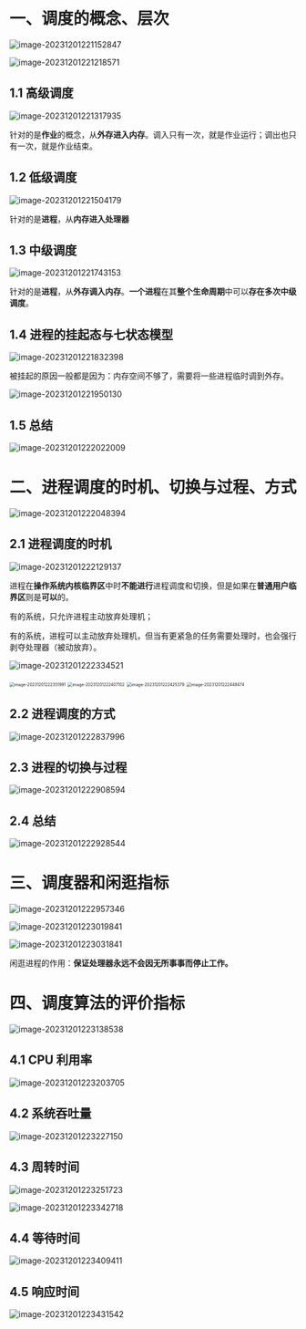 # 一、调度的概念、层次

![image-20231201221152847](04.调度.assets/image-20231201221152847-17014399141871.png)

![image-20231201221218571](04.调度.assets/image-20231201221218571-17014399397052.png)

## 1.1  高级调度

![image-20231201221317935](04.调度.assets/image-20231201221317935-17014399992813.png)

针对的是**作业**的概念，从**外存进入内存**。调入只有一次，就是作业运行；调出也只有一次，就是作业结束。

## 1.2  低级调度

![image-20231201221504179](04.调度.assets/image-20231201221504179-17014401058174.png)

针对的是**进程**，从**内存进入处理器**

## 1.3  中级调度

![image-20231201221743153](04.调度.assets/image-20231201221743153-17014402643276.png)

针对的是**进程**，从**外存调入内存**。**一个进程**在其**整个生命周期**中可以**存在多次中级调度**。

## 1.4  进程的挂起态与七状态模型

![image-20231201221832398](04.调度.assets/image-20231201221832398-17014403140747.png)

被挂起的原因一般都是因为：内存空间不够了，需要将一些进程临时调到外存。

![image-20231201221950130](04.调度.assets/image-20231201221950130-17014403911538.png)

## 1.5 总结

![image-20231201222022009](04.调度.assets/image-20231201222022009.png)

# 二、进程调度的时机、切换与过程、方式

![image-20231201222048394](04.调度.assets/image-20231201222048394-17014404495159.png)

## 2.1  进程调度的时机

![image-20231201222129137](04.调度.assets/image-20231201222129137-170144049036810.png)

进程在**操作系统内核临界区**中时**不能进行**进程调度和切换，但是如果在**普通用户临界区**则是**可以**的。

有的系统，只允许进程主动放弃处理机；

有的系统，进程可以主动放弃处理机，但当有更紧急的任务需要处理时，也会强行剥夺处理器（被动放弃）。

![image-20231201222334521](04.调度.assets/image-20231201222334521-170144061576613.png)

<img src="04.调度.assets/image-20231201222351991.png" alt="image-20231201222351991" style="zoom:50%;" />

<img src="04.调度.assets/image-20231201222407102.png" alt="image-20231201222407102" style="zoom:50%;" />

<img src="04.调度.assets/image-20231201222425379.png" alt="image-20231201222425379" style="zoom:50%;" />

<img src="04.调度.assets/image-20231201222448474.png" alt="image-20231201222448474" style="zoom:50%;" />

## 2.2  进程调度的方式

![image-20231201222837996](04.调度.assets/image-20231201222837996.png)

## 2.3  进程的切换与过程

![image-20231201222908594](04.调度.assets/image-20231201222908594.png)

## 2.4  总结

![image-20231201222928544](04.调度.assets/image-20231201222928544.png)

# 三、调度器和闲逛指标

![image-20231201222957346](04.调度.assets/image-20231201222957346.png)

![image-20231201223019841](04.调度.assets/image-20231201223019841.png)

![image-20231201223031841](04.调度.assets/image-20231201223031841.png)

闲逛进程的作用：**保证处理器永远不会因无所事事而停止工作。**

# 四、调度算法的评价指标

![image-20231201223138538](04.调度.assets/image-20231201223138538.png)

## 4.1  CPU 利用率

![image-20231201223203705](04.调度.assets/image-20231201223203705.png)

## 4.2 系统吞吐量

![image-20231201223227150](04.调度.assets/image-20231201223227150.png)

## 4.3  周转时间

![image-20231201223251723](04.调度.assets/image-20231201223251723.png)

![image-20231201223342718](04.调度.assets/image-20231201223342718.png)

## 4.4  等待时间

![image-20231201223409411](04.调度.assets/image-20231201223409411.png)

## 4.5  响应时间

![image-20231201223431542](04.调度.assets/image-20231201223431542.png)

